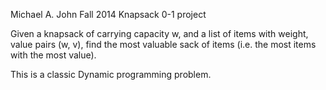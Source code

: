 Michael A. John
Fall 2014
Knapsack 0-1 project

Given a knapsack of carrying capacity w, and a list of items with weight, value pairs (w, v), find the most valuable sack of items (i.e. the most items with the most value).

This is a classic Dynamic programming problem.